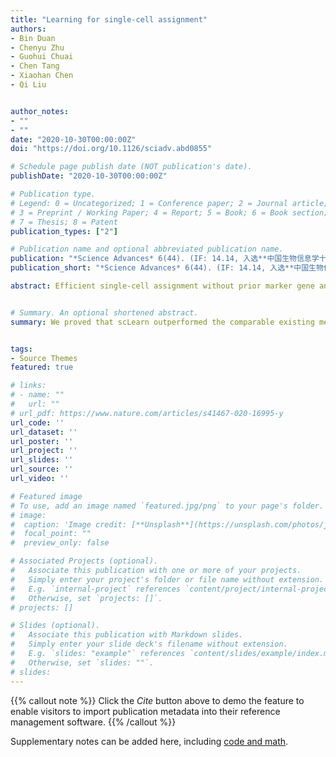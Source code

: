 ```yaml
---
title: "Learning for single-cell assignment"
authors:
- Bin Duan
- Chenyu Zhu
- Guohui Chuai
- Chen Tang
- Xiaohan Chen
- Qi Liu


author_notes:
- ""
- ""
date: "2020-10-30T00:00:00Z"
doi: "https://doi.org/10.1126/sciadv.abd0855"

# Schedule page publish date (NOT publication's date).
publishDate: "2020-10-30T00:00:00Z"

# Publication type.
# Legend: 0 = Uncategorized; 1 = Conference paper; 2 = Journal article;
# 3 = Preprint / Working Paper; 4 = Report; 5 = Book; 6 = Book section;
# 7 = Thesis; 8 = Patent
publication_types: ["2"]

# Publication name and optional abbreviated publication name.
publication: "*Science Advances* 6(44). (IF: 14.14, 入选**中国生物信息学十大进展**)"
publication_short: "*Science Advances* 6(44). (IF: 14.14, 入选**中国生物信息学十大进展**)"

abstract: Efficient single-cell assignment without prior marker gene annotations is essential for single-cell sequencing data analysis. Current methods, however, have limited effectiveness for distinct single-cell assignment. They failed to achieve a well-generalized performance in different tasks because of the inherent heterogeneity of different single-cell sequencing datasets and different single-cell types. Furthermore, current methods are inefficient to identify novel cell types that are absent in the reference datasets. To this end, we present scLearn, a learning-based framework that automatically infers quantitative measurement/similarity and threshold that can be used for different single-cell assignment tasks, achieving a well-generalized assignment performance on different single-cell types. We evaluated scLearn on a comprehensive set of publicly available benchmark datasets. [**scLearn github**](https://github.com/DuanLab1/scLearn).


# Summary. An optional shortened abstract.
summary: We proved that scLearn outperformed the comparable existing methods for single-cell assignment from various aspects, demonstrating state-of-the-art effectiveness with a reliable and generalized single-cell type identification and categorizing ability.


tags:
- Source Themes
featured: true

# links:
# - name: ""
#   url: ""
# url_pdf: https://www.nature.com/articles/s41467-020-16995-y
url_code: ''
url_dataset: ''
url_poster: ''
url_project: ''
url_slides: ''
url_source: ''
url_video: ''

# Featured image
# To use, add an image named `featured.jpg/png` to your page's folder. 
# image:
#  caption: 'Image credit: [**Unsplash**](https://unsplash.com/photos/jdD8gXaTZsc)'
#  focal_point: ""
#  preview_only: false

# Associated Projects (optional).
#   Associate this publication with one or more of your projects.
#   Simply enter your project's folder or file name without extension.
#   E.g. `internal-project` references `content/project/internal-project/index.md`.
#   Otherwise, set `projects: []`.
# projects: []

# Slides (optional).
#   Associate this publication with Markdown slides.
#   Simply enter your slide deck's filename without extension.
#   E.g. `slides: "example"` references `content/slides/example/index.md`.
#   Otherwise, set `slides: ""`.
# slides:
---
```


{{% callout note %}}
Click the *Cite* button above to demo the feature to enable visitors to import publication metadata into their reference management software.
{{% /callout %}}

Supplementary notes can be added here, including [code and math](https://sourcethemes.com/academic/docs/writing-markdown-latex/).
